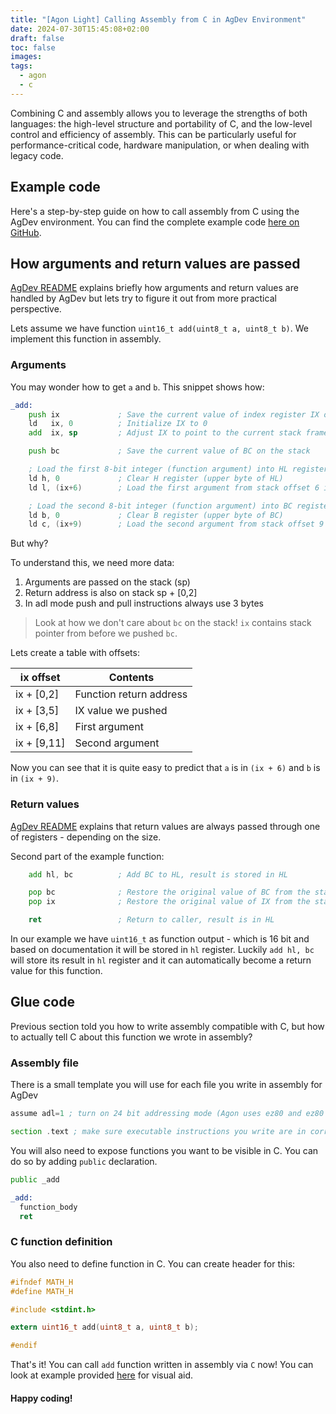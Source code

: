 ```yaml
---
title: "[Agon Light] Calling Assembly from C in AgDev Environment"
date: 2024-07-30T15:45:08+02:00
draft: false
toc: false
images:
tags: 
  - agon
  - c
---
```


Combining C and assembly allows you to leverage the strengths of both languages: the high-level structure and portability of C, and the low-level control and efficiency of assembly. This can be particularly useful for performance-critical code, hardware manipulation, or when dealing with legacy code.

## Example code

Here's a step-by-step guide on how to call assembly from C using the AgDev environment. You can find the complete example code [here on GitHub](https://github.com/mikolajmikolajczyk/agdev-examples/tree/master/02-callasmfromc).

## How arguments and return values are passed

[AgDev README](https://github.com/pcawte/AgDev/blob/main/README.md) explains briefly how arguments and return values are handled by AgDev but lets try to figure it out from more practical perspective.

Lets assume we have function `uint16_t add(uint8_t a, uint8_t b)`. We implement this function in assembly.

### Arguments

You may wonder how to get `a` and `b`. This snippet shows how:

```asm
_add:
    push ix             ; Save the current value of index register IX on the stack
    ld   ix, 0          ; Initialize IX to 0
    add  ix, sp         ; Adjust IX to point to the current stack frame

    push bc             ; Save the current value of BC on the stack

    ; Load the first 8-bit integer (function argument) into HL register pair
    ld h, 0             ; Clear H register (upper byte of HL)
    ld l, (ix+6)        ; Load the first argument from stack offset 6 into L register (lower byte of HL)

    ; Load the second 8-bit integer (function argument) into BC register pair
    ld b, 0             ; Clear B register (upper byte of BC)
    ld c, (ix+9)        ; Load the second argument from stack offset 9 into C register (lower byte of BC)
```

But why?

To understand this, we need more data:

1. Arguments are passed on the stack (sp)
2. Return address is also on stack sp + [0,2]
3. In adl mode push and pull instructions always use 3 bytes

> Look at how we don't care about `bc` on the stack! `ix` contains stack pointer from before we pushed `bc`.

Lets create a table with offsets:

| ix offset  | Contents |
|------------|----------|
| ix + [0,2] | Function return address|
| ix + [3,5] | IX value we pushed|
| ix + [6,8] | First argument|
| ix + [9,11]| Second argument|

Now you can see that it is quite easy to predict that `a` is in `(ix + 6)` and `b` is in `(ix + 9)`.

### Return values

[AgDev README](https://github.com/pcawte/AgDev/blob/main/README.md)  explains that return values are always passed through one of registers - depending on the size.

Second part of the example function:

```asm
    add hl, bc          ; Add BC to HL, result is stored in HL

    pop bc              ; Restore the original value of BC from the stack
    pop ix              ; Restore the original value of IX from the stack

    ret                 ; Return to caller, result is in HL
```

In our example we have `uint16_t` as function output - which is 16 bit and based on documentation it will be stored in `hl` register. Luckily `add hl, bc` will store its result in `hl` register and it can automatically become a return value for this function.

## Glue code

Previous section told you how to write assembly compatible with C, but how to actually tell C about this function we wrote in assembly?

### Assembly file

There is a small template you will use for each file you write in assembly for AgDev

```asm
assume adl=1 ; turn on 24 bit addressing mode (Agon uses ez80 and ez80 have this feature)

section .text ; make sure executable instructions you write are in correct memory section
```

You will also need to expose functions you want to be visible in C. You can do so by adding `public` declaration.

```asm
public _add

_add:
  function_body
  ret
```

### C function definition

You also need to define function in C. You can create header for this:

```C
#ifndef MATH_H
#define MATH_H

#include <stdint.h>

extern uint16_t add(uint8_t a, uint8_t b);

#endif
```

That's it! You can call `add` function written in assembly via `C` now! You can look at example provided [here](https://github.com/mikolajmikolajczyk/agdev-examples/tree/master/02-callasmfromc) for visual aid.

#### Happy coding!